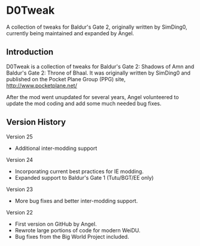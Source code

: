 # D0Tweak
A collection of tweaks for Baldur's Gate 2, originally written by SimDing0, currently being maintained and expanded by Angel.


## Introduction

D0Tweak is a collection of tweaks for Baldur's Gate 2: Shadows of Amn and Baldur's Gate 2: Throne of Bhaal.  It was originally written by SimDing0 and published on the Pocket Plane Group (PPG) site, http://www.pocketplane.net/

After the mod went unupdated for several years, Angel volunteered to update the mod coding and add some much needed bug fixes.


## Version History

Version 25
- Additional inter-modding support

Version 24
- Incorporating current best practices for IE modding.
- Expanded support to Baldur's Gate 1 (Tutu/BGT/EE only)

Version 23
- More bug fixes and better inter-modding support.

Version 22
- First version on GitHub by Angel.
- Rewrote large portions of code for modern WeiDU.
- Bug fixes from the Big World Project included.



